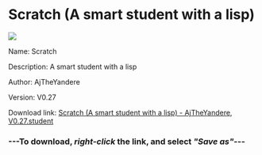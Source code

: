 # Scratch (A smart student with a lisp)

<img src = "https://raw.githubusercontent.com/Arbiter1223/Koukou-Gurashi-Custom-Students/master/Students/Files/Scratch%20(A%20smart%20student%20with%20a%20lisp).png">

Name: Scratch

Description: A smart student with a lisp

Author: AjTheYandere

Version: V0.27

Download link: <a href="https://raw.githubusercontent.com/Arbiter1223/Koukou-Gurashi-Custom-Students/master/Students/Files/Scratch%20(A%20smart%20student%20with%20a%20lisp)%20-%20AjTheYandere%2C%20V0.27.student">Scratch (A smart student with a lisp) - AjTheYandere, V0.27.student</a>

### ---**To download, _right-click_ the link, and select _"Save as"_**---

